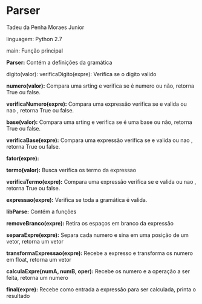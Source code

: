 # Parser
Tadeu da Penha Moraes Junior

linguagem: Python 2.7

main: Função principal

****Parser:**** Contém a definições da gramática

digito(valor): 
verificaDigito(expre): Verifica se o digito valido

****numero(valor):**** Compara uma srting e verifica se é numero ou não, retorna True ou false.

****verificaNumero(expre):**** Compara uma expressão verifica se e valida ou nao , retorna True ou false.

****base(valor):**** Compara uma srting e verifica se é uma base ou não, retorna True ou false.

****verificaBase(expre):**** Compara uma expressão verifica se e valida ou nao , retorna True ou false.
	
****fator(expre):**** 

****termo(valor):**** Busca verifica os termo da expressao
	

****verificaTermo(expre):**** Compara uma expressão verifica se e valida ou nao , retorna True ou false.
	

****expressao(expre):****	Verifica se toda a gramática é valida.


 ****libParse:**** Contém a funções 

****removeBranco(expre):**** Retira os espaços em branco da expressão

			

****separaExpre(expre):**** Separa cada numero e sina em uma posição de um vetor, retorna um vetor
	

			
****transformaExpressao(expre):**** Recebe a expresso e transforma os numero em float, retorna um vetor


****calculaExpre(numA, numB, oper):**** Recebe os numero e a operação a ser feita, retorna um numero 
					
	

****final(expre):**** Recebe como entrada a expressão para ser calculada, printa o resultado

